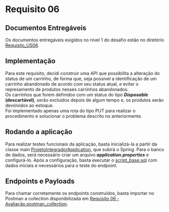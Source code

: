 # Requisito 06

## Documentos Entregáveis

Os documentos entregáveis exigidos no nível 1 do desafio estão no diretório [Requisito_US06](Requisito_US06).

## Implementação

Para este requisito, decidi construir uma API que possibilita a alteração do status de um carrinho, de forma que, 
seja possível a identificação de um carrinho abandonado de acordo com seu status atual, e evitar o represamento 
de produtos nesses carrinhos abandonados. <br>
Os carrinhos que forem definidos com um status do tipo <b><i>Disposable</i> (descartável)</b>, serão excluídos depois de algum tempo e, os produtos serão devolvidos ao estoque.<br>
Foi implementado apenas uma rota do tipo PUT para realizar o procedimento e solucionar o problema descrito no anteriormente.


## Rodando a aplicação

Para realizar testes funcionais da aplicação, basta inicializá-la a partir da classe main
[ProjetoIntegradorApplication](src/main/java/br/com/meliw4/projetointegrador/ProjetoIntegradorApplication.java), que
subirá o Spring. Para o banco de dados, será necessário criar um arquivo <b><i>application.properties</i></b> e configurá-lo. Após a configuração, basta executar o [script_base.sql](src/main/resources/script_base.sql) com dados iniciais e necessários para o teste do endpoint.


## Endpoints e Payloads

Para chamar corretamente os endpoints construídos, basta importar no Postman a collection disponibilizada em
[Requisito 06 - Avaliação.postman_collection](Requisito-US06/Requisito%2006%20-%20Avaliação.postman_collection.json).
